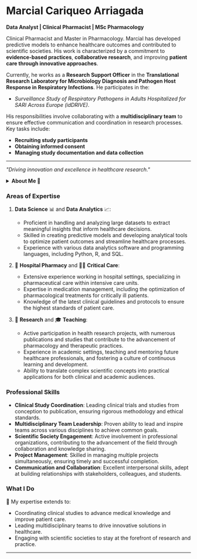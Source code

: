 
# Marcial Cariqueo Arriagada

**Data Analyst | Clinical Pharmacist | MSc Pharmacology**  

Clinical Pharmacist and Master in Pharmacology. Marcial has developed predictive models to enhance healthcare outcomes and contributed to scientific societies. His work is characterized by a commitment to **evidence-based practices**, **collaborative research**, and improving **patient care through innovative approaches**.

Currently, he works as a **Research Support Officer** in the **Translational Research Laboratory for Microbiology Diagnosis and Pathogen Host Response in Respiratory Infections**. He participates in the:

- *Surveillance Study of Respiratory Pathogens in Adults Hospitalized for SARI Across Europe (idDRIVE)*.  

His responsibilities involve collaborating with a **multidisciplinary team** to ensure effective communication and coordination in research processes. Key tasks include:

- **Recruiting study participants**  
- **Obtaining informed consent**  
- **Managing study documentation and data collection**  

---
*"Driving innovation and excellence in healthcare research."*


<details>
   <summary>
      <strong>
         About Me 🚀
      </strong>
   </summary>

  With over a decade of professional experience as a pharmacist and a Master's degree in Pharmacology, I have built a robust career spanning multiple domains including hospital pharmacy, critical care, data science, research, and teaching. My career is marked by a commitment to improving healthcare through evidence-based practices, innovative research, and collaborative efforts. I have a proven track record in coordinating clinical studies, leading multidisciplinary teams, and contributing to scientific societies, all of which underscore my dedication to advancing the field of health research.

</details>


### Areas of Expertise

1. **Data Science** 📊 and **Data Analytics** 📈:

   - Proficient in handling and analyzing large datasets to extract meaningful insights that inform healthcare decisions.
   - Skilled in creating predictive models and developing analytical tools to optimize patient outcomes and streamline healthcare processes.
   - Experience with various data analytics software and programming languages, including Python, R, and SQL.

2. 🏥 **Hospital Pharmacy** and 🧑‍⚕️ **Critical Care**:

   - Extensive experience working in hospital settings, specializing in pharmaceutical care within intensive care units.
   - Expertise in medication management, including the optimization of pharmacological treatments for critically ill patients.
   - Knowledge of the latest clinical guidelines and protocols to ensure the highest standards of patient care.

3. 🔬 **Research** and 🎓 **Teaching**:

   - Active participation in health research projects, with numerous publications and studies that contribute to the advancement of pharmacology and therapeutic practices.
   - Experience in academic settings, teaching and mentoring future healthcare professionals, and fostering a culture of continuous learning and development.
   - Ability to translate complex scientific concepts into practical applications for both clinical and academic audiences.

### Professional Skills

- **Clinical Study Coordination**: Leading clinical trials and studies from conception to publication, ensuring rigorous methodology and ethical standards.
- **Multidisciplinary Team Leadership**: Proven ability to lead and inspire teams across various disciplines to achieve common goals.
- **Scientific Society Engagement**: Active involvement in professional organizations, contributing to the advancement of the field through collaboration and knowledge sharing.
- **Project Management**: Skilled in managing multiple projects simultaneously, ensuring timely and successful completion.
- **Communication and Collaboration**: Excellent interpersonal skills, adept at building relationships with stakeholders, colleagues, and students.

### What I Do

🔗 My expertise extends to:

- Coordinating clinical studies to advance medical knowledge and improve patient care.
- Leading multidisciplinary teams to drive innovative solutions in healthcare.
- Engaging with scientific societies to stay at the forefront of research and practice.

---


